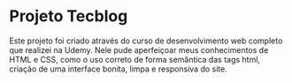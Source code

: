 # Projeto Tecblog

Este projeto foi criado através do curso de desenvolvimento web completo que realizei na Udemy. Nele pude aperfeiçoar meus conhecimentos de HTML e CSS, como o uso correto de forma semântica das tags html, criação de uma interface bonita, limpa e responsiva do site.